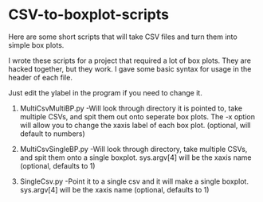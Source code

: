 # CSV-to-boxplot-scripts
Here are some short scripts that will take CSV files and turn them into simple box plots.

I wrote these scripts for a project that required a lot of box plots. They are hacked together, but they work. I gave some basic syntax for usage in the header of each file. 

Just edit the ylabel in the program if you need to change it.




1. MultiCsvMultiBP.py
-Will look through directory it is pointed to, take multiple CSVs, and spit them out onto seperate box plots. The -x option will allow you to change the xaxis label of each box plot. (optional, will default to numbers)

2. MultiCsvSingleBP.py
-Will look through directory, take multiple CSVs, and spit them onto a single boxplot. sys.argv[4] will be the xaxis name (optional, defaults to 1)

3. SingleCsv.py
-Point it to a single csv and it will make a single boxplot. sys.argv[4] will be the xaxis name (optional, defaults to 1)
